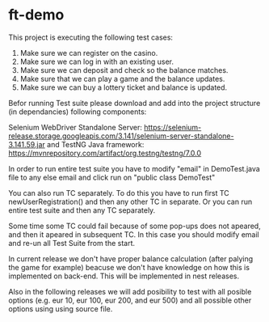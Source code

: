 # ft-demo
This project is executing the following test cases: 

1. Make sure we can register on the casino.
2. Make sure we can log in with an existing user.
3. Make sure we can deposit and check so the balance matches.
4. Make sure that we can play a game and the balance updates.
5. Make sure we can buy a lottery ticket and balance is updated.

Befor running Test suite please download and add into the project structure (in dependancies) following components: 

Selenium WebDriver Standalone Server: https://selenium-release.storage.googleapis.com/3.141/selenium-server-standalone-3.141.59.jar
and 
TestNG Java framework: https://mvnrepository.com/artifact/org.testng/testng/7.0.0

In order to run entire test suite you have to modify "email" in DemoTest.java file to any else email and click run on "public class DemoTest"

You can also run TC separately. To do this you have to run first TC newUserRegistration() and then any other TC in separate.
Or you can run entire test suite and then any TC separately.

Some time some TC could fail because of some pop-ups does not apeared, and then it apeared in subsequent TC. 
In this case you should modify email and re-un all Test Suite from the start.

In current release we don't have proper balance calculation (after palying the game for example) beacuse we don't have knowledge on how this is implemented on back-end. 
This will be implemented in nest releases. 

Also in the following releases we will add posibility to test with all posible options (e.g. eur 10, eur 100, eur 200, and eur 500) and all possible other options using using source file.

